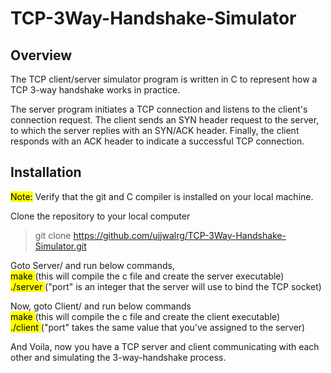 # TCP-3Way-Handshake-Simulator
## Overview
The TCP client/server simulator program is written in C to represent how a TCP 3-way handshake works in practice. 

The server program initiates a TCP connection and listens to the client's connection request. The client sends an SYN header request to the server, to which the server replies with an SYN/ACK header. Finally, the client responds with an ACK header to indicate a successful TCP connection. 

## Installation

<mark>Note:</mark> Verify that the git and C compiler is installed on your local machine.

Clone the repository to your local computer
> git clone https://github.com/ujjwalrg/TCP-3Way-Handshake-Simulator.git

Goto Server/ and run below commands, \
<mark>make <enter></mark> (this will compile the c file and create the server executable)\
<mark>./server <port> </mark>("port" is an integer that the server will use to bind the TCP socket)

Now, goto Client/ and run below commands \
<mark>make <enter></mark> (this will compile the c file and create the client executable) \
<mark>./client <port></mark> ("port" takes the same value that you've assigned to the server) 

And Voila, now you have a TCP server and client communicating with each other and simulating the 3-way-handshake process.





